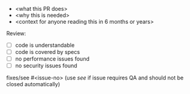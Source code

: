 * &lt;what this PR does&gt;
* &lt;why this is needed&gt;
* &lt;context for anyone reading this in 6 months or years&gt;

Review:

* [ ] code is understandable
* [ ] code is covered by specs
* [ ] no performance issues found
* [ ] no security issues found

fixes/see #&lt;issue-no&gt; (use _see_ if issue requires QA and should not be closed automatically)
